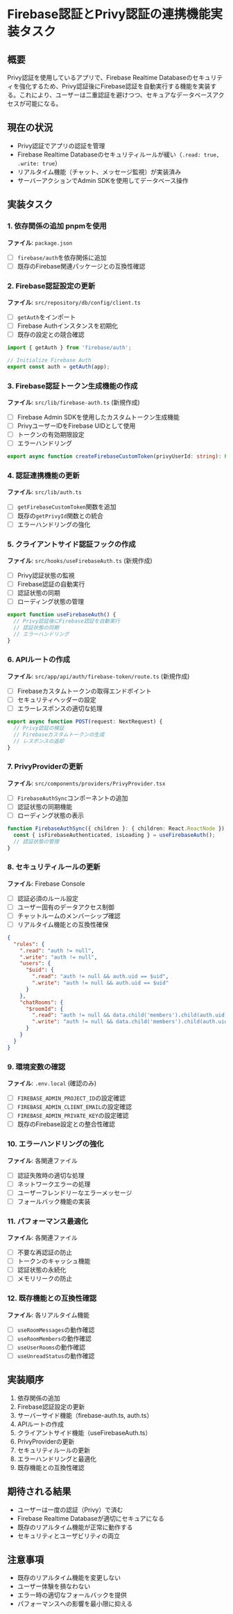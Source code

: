 # Firebase認証とPrivy認証の連携機能実装タスク

## 概要
Privy認証を使用しているアプリで、Firebase Realtime Databaseのセキュリティを強化するため、Privy認証後にFirebase認証を自動実行する機能を実装する。これにより、ユーザーは二重認証を避けつつ、セキュアなデータベースアクセスが可能になる。

## 現在の状況
- Privy認証でアプリの認証を管理
- Firebase Realtime Databaseのセキュリティルールが緩い（`.read: true, .write: true`）
- リアルタイム機能（チャット、メッセージ監視）が実装済み
- サーバーアクションでAdmin SDKを使用してデータベース操作

## 実装タスク

### 1. 依存関係の追加 pnpmを使用
**ファイル**: `package.json`
- [ ] `firebase/auth`を依存関係に追加
- [ ] 既存のFirebase関連パッケージとの互換性確認

### 2. Firebase認証設定の更新
**ファイル**: `src/repository/db/config/client.ts`
- [ ] `getAuth`をインポート
- [ ] Firebase Authインスタンスを初期化
- [ ] 既存の設定との競合確認

```typescript
import { getAuth } from 'firebase/auth';

// Initialize Firebase Auth
export const auth = getAuth(app);
```

### 3. Firebase認証トークン生成機能の作成
**ファイル**: `src/lib/firebase-auth.ts` (新規作成)
- [ ] Firebase Admin SDKを使用したカスタムトークン生成機能
- [ ] PrivyユーザーIDをFirebase UIDとして使用
- [ ] トークンの有効期限設定
- [ ] エラーハンドリング

```typescript
export async function createFirebaseCustomToken(privyUserId: string): Promise<string>
```

### 4. 認証連携機能の更新
**ファイル**: `src/lib/auth.ts`
- [ ] `getFirebaseCustomToken`関数を追加
- [ ] 既存の`getPrivyId`関数との統合
- [ ] エラーハンドリングの強化

### 5. クライアントサイド認証フックの作成
**ファイル**: `src/hooks/useFirebaseAuth.ts` (新規作成)
- [ ] Privy認証状態の監視
- [ ] Firebase認証の自動実行
- [ ] 認証状態の同期
- [ ] ローディング状態の管理

```typescript
export function useFirebaseAuth() {
  // Privy認証後にFirebase認証を自動実行
  // 認証状態の同期
  // エラーハンドリング
}
```

### 6. APIルートの作成
**ファイル**: `src/app/api/auth/firebase-token/route.ts` (新規作成)
- [ ] Firebaseカスタムトークンの取得エンドポイント
- [ ] セキュリティヘッダーの設定
- [ ] エラーレスポンスの適切な処理

```typescript
export async function POST(request: NextRequest) {
  // Privy認証の検証
  // Firebaseカスタムトークンの生成
  // レスポンスの返却
}
```

### 7. PrivyProviderの更新
**ファイル**: `src/components/providers/PrivyProvider.tsx`
- [ ] `FirebaseAuthSync`コンポーネントの追加
- [ ] 認証状態の同期機能
- [ ] ローディング状態の表示

```typescript
function FirebaseAuthSync({ children }: { children: React.ReactNode }) {
  const { isFirebaseAuthenticated, isLoading } = useFirebaseAuth();
  // 認証状態の管理
}
```

### 8. セキュリティルールの更新
**ファイル**: Firebase Console
- [ ] 認証必須のルール設定
- [ ] ユーザー固有のデータアクセス制御
- [ ] チャットルームのメンバーシップ確認
- [ ] リアルタイム機能との互換性確保

```json
{
  "rules": {
    ".read": "auth != null",
    ".write": "auth != null",
    "users": {
      "$uid": {
        ".read": "auth != null && auth.uid == $uid",
        ".write": "auth != null && auth.uid == $uid"
      }
    },
    "chatRooms": {
      "$roomId": {
        ".read": "auth != null && data.child('members').child(auth.uid).exists()",
        ".write": "auth != null && data.child('members').child(auth.uid).exists()"
      }
    }
  }
}
```

### 9. 環境変数の確認
**ファイル**: `.env.local` (確認のみ)
- [ ] `FIREBASE_ADMIN_PROJECT_ID`の設定確認
- [ ] `FIREBASE_ADMIN_CLIENT_EMAIL`の設定確認
- [ ] `FIREBASE_ADMIN_PRIVATE_KEY`の設定確認
- [ ] 既存のFirebase設定との整合性確認

### 10. エラーハンドリングの強化
**ファイル**: 各関連ファイル
- [ ] 認証失敗時の適切な処理
- [ ] ネットワークエラーの処理
- [ ] ユーザーフレンドリーなエラーメッセージ
- [ ] フォールバック機能の実装

### 11. パフォーマンス最適化
**ファイル**: 各関連ファイル
- [ ] 不要な再認証の防止
- [ ] トークンのキャッシュ機能
- [ ] 認証状態の永続化
- [ ] メモリリークの防止

### 12. 既存機能との互換性確認
**ファイル**: 各リアルタイム機能
- [ ] `useRoomMessages`の動作確認
- [ ] `useRoomMembers`の動作確認
- [ ] `useUserRooms`の動作確認
- [ ] `useUnreadStatus`の動作確認

## 実装順序
1. 依存関係の追加
2. Firebase認証設定の更新
3. サーバーサイド機能（firebase-auth.ts, auth.ts）
4. APIルートの作成
5. クライアントサイド機能（useFirebaseAuth.ts）
6. PrivyProviderの更新
7. セキュリティルールの更新
8. エラーハンドリングと最適化
9. 既存機能との互換性確認

## 期待される結果
- ユーザーは一度の認証（Privy）で済む
- Firebase Realtime Databaseが適切にセキュアになる
- 既存のリアルタイム機能が正常に動作する
- セキュリティとユーザビリティの両立

## 注意事項
- 既存のリアルタイム機能を変更しない
- ユーザー体験を損なわない
- エラー時の適切なフォールバックを提供
- パフォーマンスへの影響を最小限に抑える 